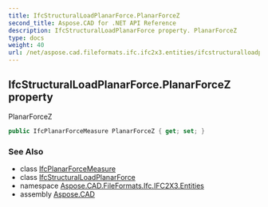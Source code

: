 ```yaml
---
title: IfcStructuralLoadPlanarForce.PlanarForceZ
second_title: Aspose.CAD for .NET API Reference
description: IfcStructuralLoadPlanarForce property. PlanarForceZ
type: docs
weight: 40
url: /net/aspose.cad.fileformats.ifc.ifc2x3.entities/ifcstructuralloadplanarforce/planarforcez/
---
```

## IfcStructuralLoadPlanarForce.PlanarForceZ property

PlanarForceZ

```csharp
public IfcPlanarForceMeasure PlanarForceZ { get; set; }
```

### See Also

* class [IfcPlanarForceMeasure](../../../aspose.cad.fileformats.ifc.ifc2x3.types/ifcplanarforcemeasure/)
* class [IfcStructuralLoadPlanarForce](../)
* namespace [Aspose.CAD.FileFormats.Ifc.IFC2X3.Entities](../../ifcstructuralloadplanarforce/)
* assembly [Aspose.CAD](../../../)



